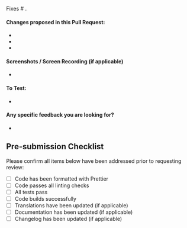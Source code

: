<!-- If this pull request fixes an Issue, link it below. If not, you can remove the line below -->

Fixes # .

<!-- Include a bulleted list summarizing the main changes you have made in this PR -->

#### Changes proposed in this Pull Request:

-
-
-

<!-- Include screenshots if they will help illustrate the changes in this PR -->

#### Screenshots / Screen Recording (if applicable)

-

<!-- Instruction for PR reviewers, if more complicated than a simple yarn start -->

#### To Test:

-

<!-- Useful for draft pull requests -->

#### Any specific feedback you are looking for?

-

## Pre-submission Checklist

Please confirm all items below have been addressed prior to requesting review:

- [ ] Code has been formatted with Prettier
- [ ] Code passes all linting checks
- [ ] All tests pass
- [ ] Code builds successfully
- [ ] Translations have been updated (if applicable)
- [ ] Documentation has been updated (if applicable)
- [ ] Changelog has been updated (if applicable)
